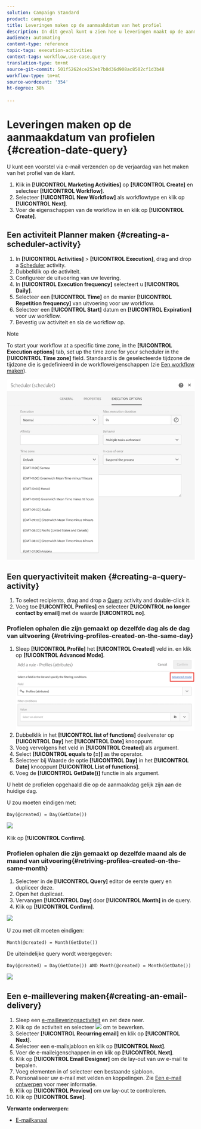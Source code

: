 ```yaml
---
solution: Campaign Standard
product: campaign
title: Leveringen maken op de aanmaakdatum van het profiel
description: In dit geval kunt u zien hoe u leveringen maakt op de aanmaakdatum van het profiel.
audience: automating
content-type: reference
topic-tags: execution-activities
context-tags: workflow,use-case,query
translation-type: tm+mt
source-git-commit: 501f52624ce253eb7b0d36d908ac8502cf1d3b48
workflow-type: tm+mt
source-wordcount: '354'
ht-degree: 38%

---
```



# Leveringen maken op de aanmaakdatum van profielen {#creation-date-query}

U kunt een voorstel via e-mail verzenden op de verjaardag van het maken van het profiel van de klant.

1. Klik in **[!UICONTROL Marketing Activities]** op **[!UICONTROL Create]** en selecteer **[!UICONTROL Workflow]**.
1. Selecteer **[!UICONTROL New Workflow]** als workflowtype en klik op **[!UICONTROL Next]**.
1. Voer de eigenschappen van de workflow in en klik op **[!UICONTROL Create]**.

## Een activiteit Planner maken {#creating-a-scheduler-activity}

1. In **[!UICONTROL Activities]** > **[!UICONTROL Execution]**, drag and drop a [Scheduler](../../automating/using/scheduler.md) activity.
1. Dubbelklik op de activiteit.
1. Configureer de uitvoering van uw levering.
1. In **[!UICONTROL Execution frequency]** selecteert u **[!UICONTROL Daily]**.
1. Selecteer een **[!UICONTROL Time]** en de manier **[!UICONTROL Repetition frequency]** van uitvoering voor uw workflow.
1. Selecteer een **[!UICONTROL Start]** datum en **[!UICONTROL Expiration]** voor uw workflow.
1. Bevestig uw activiteit en sla de workflow op.

>[!NOTE]
>
>To start your workflow at a specific time zone, in the **[!UICONTROL Execution options]** tab, set up the time zone for your scheduler in the **[!UICONTROL Time zone]** field. Standaard is de geselecteerde tijdzone de tijdzone die is gedefinieerd in de workfloweigenschappen (zie [Een workflow maken](../../automating/using/building-a-workflow.md)).

![](assets/time_zone.png)

## Een queryactiviteit maken {#creating-a-query-activity}

1. To select recipients, drag and drop a [Query](../../automating/using/query.md) activity and double-click it.
1. Voeg toe **[!UICONTROL Profiles]** en selecteer **[!UICONTROL no longer contact by email]** met de waarde **[!UICONTROL no]**.

### Profielen ophalen die zijn gemaakt op dezelfde dag als de dag van uitvoering {#retriving-profiles-created-on-the-same-day}

1. Sleep **[!UICONTROL Profile]** het **[!UICONTROL Created]** veld in. en klik op **[!UICONTROL Advanced Mode]**.
   ![](assets/advanced_mode.png)
1. Dubbelklik in het **[!UICONTROL list of functions]** deelvenster op **[!UICONTROL Day]** het **[!UICONTROL Date]** knooppunt.
1. Voeg vervolgens het veld in **[!UICONTROL Created]** als argument.
1. Select **[!UICONTROL equals to (=)]** as the operator.
1. Selecteer bij Waarde de optie **[!UICONTROL Day]** in het **[!UICONTROL Date]** knooppunt **[!UICONTROL List of functions]**.
1. Voeg de **[!UICONTROL GetDate()]** functie in als argument.

U hebt de profielen opgehaald die op de aanmaakdag gelijk zijn aan de huidige dag.

U zou moeten eindigen met:

```Day(@created) = Day(GetDate())```

![](assets/day_creation_query.png)

Klik op **[!UICONTROL Confirm]**.

### Profielen ophalen die zijn gemaakt op dezelfde maand als de maand van uitvoering{#retriving-profiles-created-on-the-same-month}

1. Selecteer in de **[!UICONTROL Query]** editor de eerste query en dupliceer deze.
1. Open het duplicaat.
1. Vervangen **[!UICONTROL Day]** door **[!UICONTROL Month]** in de query.
1. Klik op **[!UICONTROL Confirm]**.

![](assets/month_rule.png)

U zou met dit moeten eindigen:

``` Month(@created) = Month(GetDate()) ```

De uiteindelijke query wordt weergegeven:

```Day(@created) = Day(GetDate()) AND Month(@created) = Month(GetDate())```

![](assets/expression_editor_1.png)

## Een e-maillevering maken{#creating-an-email-delivery}

1. Sleep een [e-mailleveringsactiviteit](../../automating/using/email-delivery.md) en zet deze neer.
1. Klik op de activiteit en selecteer ![](assets/edit_darkgrey-24px.png) om te bewerken.
1. Selecteer **[!UICONTROL Recurring email]** en klik op **[!UICONTROL Next]**.
1. Selecteer een e-mailsjabloon en klik op **[!UICONTROL Next]**.
1. Voer de e-maileigenschappen in en klik op **[!UICONTROL Next]**.
1. Klik op **[!UICONTROL Email Designer]** om de lay-out van uw e-mail te bepalen.
1. Voeg elementen in of selecteer een bestaande sjabloon.
1. Personaliseer uw e-mail met velden en koppelingen.
Zie [Een e-mail ontwerpen](../../designing/using/designing-from-scratch.md#designing-an-email-content-from-scratch) voor meer informatie.
1. Klik op **[!UICONTROL Preview]** om uw lay-out te controleren.
1. Klik op **[!UICONTROL Save]**.

**Verwante onderwerpen:**

* [E-mailkanaal](../../channels/using/creating-an-email.md)
